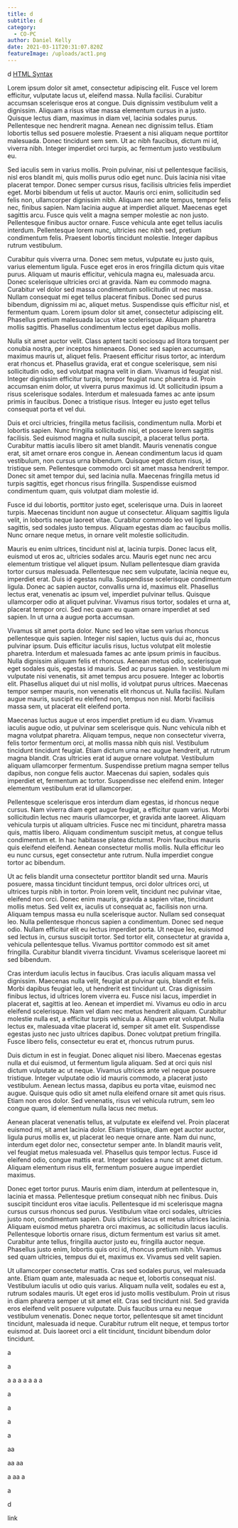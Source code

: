 ```yaml
---
title: d
subtitle: d
category:
  - CO-PC
author: Daniel Kelly
date: 2021-03-11T20:31:07.820Z
featureImage: /uploads/act1.png
---
```

d
<a href="#link1" class="outline-level3">HTML Syntax</a>










Lorem ipsum dolor sit amet, consectetur adipiscing elit. Fusce vel lorem efficitur, vulputate lacus ut, eleifend massa. Nulla facilisi. Curabitur accumsan scelerisque eros at congue. Duis dignissim vestibulum velit a dignissim. Aliquam a risus vitae massa elementum cursus in a justo. Quisque lectus diam, maximus in diam vel, lacinia sodales purus. Pellentesque nec hendrerit magna. Aenean nec dignissim tellus. Etiam lobortis tellus sed posuere molestie. Praesent a nisi aliquam neque porttitor malesuada. Donec tincidunt sem sem. Ut ac nibh faucibus, dictum mi id, viverra nibh. Integer imperdiet orci turpis, ac fermentum justo vestibulum eu.

Sed iaculis sem in varius mollis. Proin pulvinar, nisi ut pellentesque facilisis, nisl eros blandit mi, quis mollis purus odio eget nunc. Duis lacinia nisi vitae placerat tempor. Donec semper cursus risus, facilisis ultricies felis imperdiet eget. Morbi bibendum ut felis ut auctor. Mauris orci enim, sollicitudin sed felis non, ullamcorper dignissim nibh. Aliquam nec ante tempus, tempor felis nec, finibus sapien. Nam lacinia augue at imperdiet aliquet. Maecenas eget sagittis arcu. Fusce quis velit a magna semper molestie ac non justo. Pellentesque finibus auctor ornare. Fusce vehicula ante eget tellus iaculis interdum. Pellentesque lorem nunc, ultricies nec nibh sed, pretium condimentum felis. Praesent lobortis tincidunt molestie. Integer dapibus rutrum vestibulum.

Curabitur quis viverra urna. Donec sem metus, vulputate eu justo quis, varius elementum ligula. Fusce eget eros in eros fringilla dictum quis vitae purus. Aliquam ut mauris efficitur, vehicula magna eu, malesuada arcu. Donec scelerisque ultricies orci at gravida. Nam eu commodo magna. Curabitur vel dolor sed massa condimentum sollicitudin ut nec massa. Nullam consequat mi eget tellus placerat finibus. Donec sed purus bibendum, dignissim mi ac, aliquet metus. Suspendisse quis efficitur nisl, et fermentum quam. Lorem ipsum dolor sit amet, consectetur adipiscing elit. Phasellus pretium malesuada lacus vitae scelerisque. Aliquam pharetra mollis sagittis. Phasellus condimentum lectus eget dapibus mollis.

Nulla sit amet auctor velit. Class aptent taciti sociosqu ad litora torquent per conubia nostra, per inceptos himenaeos. Donec sed sapien accumsan, maximus mauris ut, aliquet felis. Praesent efficitur risus tortor, ac interdum erat rhoncus et. Phasellus gravida, erat et congue scelerisque, sem nisi sollicitudin odio, sed volutpat magna velit in diam. Vivamus id feugiat nisl. Integer dignissim efficitur turpis, tempor feugiat nunc pharetra id. Proin accumsan enim dolor, ut viverra purus maximus id. Ut sollicitudin ipsum a risus scelerisque sodales. Interdum et malesuada fames ac ante ipsum primis in faucibus. Donec a tristique risus. Integer eu justo eget tellus consequat porta et vel dui.

Duis et orci ultricies, fringilla metus facilisis, condimentum nulla. Morbi et lobortis sapien. Nunc fringilla sollicitudin nisi, et posuere lorem sagittis facilisis. Sed euismod magna et nulla suscipit, a placerat tellus porta. Curabitur mattis iaculis libero sit amet blandit. Mauris venenatis congue erat, sit amet ornare eros congue in. Aenean condimentum lacus id quam vestibulum, non cursus urna bibendum. Quisque eget dictum risus, id tristique sem. Pellentesque commodo orci sit amet massa hendrerit tempor. Donec sit amet tempor dui, sed lacinia nulla. Maecenas fringilla metus id turpis sagittis, eget rhoncus risus fringilla. Suspendisse euismod condimentum quam, quis volutpat diam molestie id.

Fusce id dui lobortis, porttitor justo eget, scelerisque urna. Duis in laoreet turpis. Maecenas tincidunt non augue ut consectetur. Aliquam sagittis ligula velit, in lobortis neque laoreet vitae. Curabitur commodo leo vel ligula sagittis, sed sodales justo tempus. Aliquam egestas diam ac faucibus mollis. Nunc ornare neque metus, in ornare velit molestie sollicitudin.

Mauris eu enim ultrices, tincidunt nisl at, lacinia turpis. Donec lacus elit, euismod ut eros ac, ultricies sodales arcu. Mauris eget nunc nec arcu elementum tristique vel aliquet ipsum. Nullam pellentesque diam gravida tortor cursus malesuada. Pellentesque nec sem vulputate, lacinia neque eu, imperdiet erat. Duis id egestas nulla. Suspendisse scelerisque condimentum ligula. Donec ac sapien auctor, convallis urna id, maximus elit. Phasellus lectus erat, venenatis ac ipsum vel, imperdiet pulvinar tellus. Quisque ullamcorper odio at aliquet pulvinar. Vivamus risus tortor, sodales et urna at, placerat tempor orci. Sed nec quam eu quam ornare imperdiet at sed sapien. In ut urna a augue porta accumsan.

Vivamus sit amet porta dolor. Nunc sed leo vitae sem varius rhoncus pellentesque quis sapien. Integer nisl sapien, luctus quis dui ac, rhoncus pulvinar ipsum. Duis efficitur iaculis risus, luctus volutpat elit molestie pharetra. Interdum et malesuada fames ac ante ipsum primis in faucibus. Nulla dignissim aliquam felis et rhoncus. Aenean metus odio, scelerisque eget sodales quis, egestas id mauris. Sed ac purus sapien. In vestibulum mi vulputate nisi venenatis, sit amet tempus arcu posuere. Integer ac lobortis elit. Phasellus aliquet dui ut nisl mollis, id volutpat purus ultrices. Maecenas tempor semper mauris, non venenatis elit rhoncus ut. Nulla facilisi. Nullam augue mauris, suscipit eu eleifend non, tempus non nisl. Morbi facilisis massa sem, ut placerat elit eleifend porta.

Maecenas luctus augue ut eros imperdiet pretium id eu diam. Vivamus iaculis augue odio, ut pulvinar sem scelerisque quis. Nunc vehicula nibh et magna volutpat pharetra. Aliquam tempus, neque non consectetur viverra, felis tortor fermentum orci, at mollis massa nibh quis nisl. Vestibulum tincidunt tincidunt feugiat. Etiam dictum urna nec augue hendrerit, at rutrum magna blandit. Cras ultricies erat id augue ornare volutpat. Vestibulum aliquam ullamcorper fermentum. Suspendisse pretium magna semper tellus dapibus, non congue felis auctor. Maecenas dui sapien, sodales quis imperdiet et, fermentum ac tortor. Suspendisse nec eleifend enim. Integer elementum vestibulum erat id ullamcorper.

Pellentesque scelerisque eros interdum diam egestas, id rhoncus neque cursus. Nam viverra diam eget augue feugiat, a efficitur quam varius. Morbi sollicitudin lectus nec mauris ullamcorper, et gravida ante laoreet. Aliquam vehicula turpis ut aliquam ultricies. Fusce nec mi tincidunt, pharetra massa quis, mattis libero. Aliquam condimentum suscipit metus, at congue tellus condimentum et. In hac habitasse platea dictumst. Proin faucibus mauris quis eleifend eleifend. Aenean consectetur mollis mollis. Nulla efficitur leo eu nunc cursus, eget consectetur ante rutrum. Nulla imperdiet congue tortor ac bibendum.

Ut ac felis blandit urna consectetur porttitor blandit sed urna. Mauris posuere, massa tincidunt tincidunt tempus, orci dolor ultrices orci, ut ultrices turpis nibh in tortor. Proin lorem velit, tincidunt nec pulvinar vitae, eleifend non orci. Donec enim mauris, gravida a sapien vitae, tincidunt mollis metus. Sed velit ex, iaculis ut consequat ac, facilisis non urna. Aliquam tempus massa eu nulla scelerisque auctor. Nullam sed consequat leo. Nulla pellentesque rhoncus sapien a condimentum. Donec sed neque odio. Nullam efficitur elit eu lectus imperdiet porta. Ut neque leo, euismod sed lectus in, cursus suscipit tortor. Sed tortor elit, consectetur at gravida a, vehicula pellentesque tellus. Vivamus porttitor commodo est sit amet fringilla. Curabitur blandit viverra tincidunt. Vivamus scelerisque laoreet mi sed bibendum.

Cras interdum iaculis lectus in faucibus. Cras iaculis aliquam massa vel dignissim. Maecenas nulla velit, feugiat at pulvinar quis, blandit et felis. Morbi dapibus feugiat leo, ut hendrerit est tincidunt ut. Cras dignissim finibus lectus, id ultrices lorem viverra eu. Fusce nisi lacus, imperdiet in placerat et, sagittis at leo. Aenean et imperdiet mi. Vivamus eu odio in arcu eleifend scelerisque. Nam vel diam nec metus hendrerit aliquam. Curabitur molestie nulla est, a efficitur turpis vehicula a. Aliquam erat volutpat. Nulla lectus ex, malesuada vitae placerat id, semper sit amet elit. Suspendisse egestas justo nec justo ultrices dapibus. Donec volutpat pretium fringilla. Fusce libero felis, consectetur eu erat et, rhoncus rutrum purus.

Duis dictum in est in feugiat. Donec aliquet nisi libero. Maecenas egestas nulla et dui euismod, ut fermentum ligula aliquam. Sed at orci quis nisl dictum vulputate ac ut neque. Vivamus ultrices ante vel neque posuere tristique. Integer vulputate odio id mauris commodo, a placerat justo vestibulum. Aenean lectus massa, dapibus eu porta vitae, euismod nec augue. Quisque quis odio sit amet nulla eleifend ornare sit amet quis risus. Etiam non eros dolor. Sed venenatis, risus vel vehicula rutrum, sem leo congue quam, id elementum nulla lacus nec metus.

Aenean placerat venenatis tellus, at vulputate ex eleifend vel. Proin placerat euismod mi, sit amet lacinia dolor. Etiam tristique, diam eget auctor auctor, ligula purus mollis ex, ut placerat leo neque ornare ante. Nam dui nunc, interdum eget dolor nec, consectetur semper ante. In blandit mauris velit, vel feugiat metus malesuada vel. Phasellus quis tempor lectus. Fusce id eleifend odio, congue mattis erat. Integer sodales a nunc sit amet dictum. Aliquam elementum risus elit, fermentum posuere augue imperdiet maximus.

Donec eget tortor purus. Mauris enim diam, interdum at pellentesque in, lacinia et massa. Pellentesque pretium consequat nibh nec finibus. Duis suscipit tincidunt eros vitae iaculis. Pellentesque id mi scelerisque magna cursus cursus rhoncus sed purus. Vestibulum vitae orci sodales, ultricies justo non, condimentum sapien. Duis ultricies lacus et metus ultrices lacinia. Aliquam euismod metus pharetra orci maximus, ac sollicitudin lacus iaculis. Pellentesque lobortis ornare risus, dictum fermentum est varius sit amet. Curabitur ante tellus, fringilla auctor justo eu, fringilla auctor neque. Phasellus justo enim, lobortis quis orci id, rhoncus pretium nibh. Vivamus sed quam ultricies, tempus dui et, maximus ex. Vivamus sed velit sapien.

Ut ullamcorper consectetur mattis. Cras sed sodales purus, vel malesuada ante. Etiam quam ante, malesuada ac neque et, lobortis consequat nisl. Vestibulum iaculis ut odio quis varius. Aliquam nulla velit, sodales eu est a, rutrum sodales mauris. Ut eget eros id justo mollis vestibulum. Proin ut risus in diam pharetra semper ut sit amet elit. Cras sed tincidunt nisl. Sed gravida eros eleifend velit posuere vulputate. Duis faucibus urna eu neque vestibulum venenatis. Donec neque tortor, pellentesque sit amet tincidunt tincidunt, malesuada id neque. Curabitur rutrum elit neque, et tempus tortor euismod at. Duis laoreet orci a elit tincidunt, tincidunt bibendum dolor tincidunt.


























a
















a

a
a
a
a
a
a
a






































a





















a






























a


















a























aa

aa
aa

a
aa
a
<p #id=link1><p>
a














































d









































link